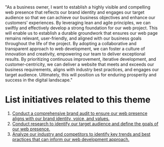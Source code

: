 "As a business owner, I want to establish a highly visible and compelling web presence that reflects our brand identity and engages our target audience so that we can achieve our business objectives and enhance our customers' experiences. By leveraging lean and agile principles, we can swiftly and effectively develop a strong foundation for our web project. This will enable us to establish a durable groundwork that ensures our web page remains relevant, user-friendly, and aligned with our business goals throughout the life of the project. By adopting a collaborative and transparent approach to web development, we can foster a culture of innovation and creativity, empowering our team to deliver exceptional results. By prioritizing continuous improvement, iterative development, and customer-centricity, we can deliver a website that meets and exceeds our business requirements, aligns with industry best practices, and engages our target audience. Ultimately, this will position us for enduring prosperity and success in the digital landscape."


# List initiatives related to this theme
1. [Conduct a comprehensive brand audit to ensure our web presence aligns with our brand identity, voice, and values.](documentation/templates/theme/initiatives/initiative_template.md)
2. [Conduct research to identify our target audience and define the goals of our web presence.](documentation/templates/theme/initiatives/initiative_template2.md)
3. [Analyze our industry and competitors to identify key trends and best practices that can inform our web development approach.](documentation/templates/theme/initiatives/initiative_template3.md)